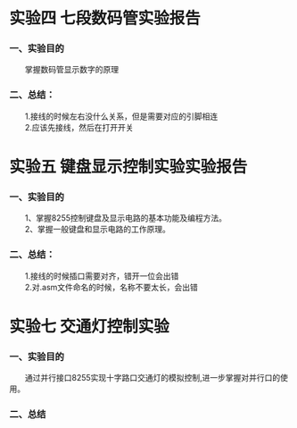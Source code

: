 # 实验四 七段数码管实验报告
### 一、实验目的
&emsp;&emsp;掌握数码管显示数字的原理

### 二、总结：
&emsp;&emsp;1.接线的时候左右没什么关系，但是需要对应的引脚相连<br>
&emsp;&emsp;2.应该先接线，然后在打开开关


# 实验五 键盘显示控制实验实验报告
### 一、实验目的
&emsp;&emsp;1、掌握8255控制键盘及显示电路的基本功能及编程方法。<br>
&emsp;&emsp;2、掌握一般键盘和显示电路的工作原理。
### 二、总结：
&emsp;&emsp;1.接线的时候插口需要对齐，错开一位会出错<br>
&emsp;&emsp;2.对.asm文件命名的时候，名称不要太长，会出错
 
# 实验七 交通灯控制实验
### 一、实验目的
&emsp;&emsp;通过并行接口8255实现十字路口交通灯的模拟控制,进一步掌握对并行口的使用。
### 二、总结
